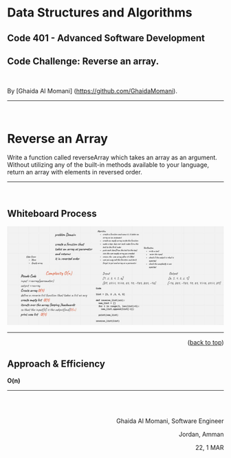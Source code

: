 # Data Structures and Algorithms 
## Code 401 - Advanced Software Development
## Code Challenge: Reverse an array.
<br/>





By [Ghaida Al Momani] (https://github.com/GhaidaMomani).
<br/>
<hr/>
<br/>


<!-- Description of the challenge -->
# Reverse an Array
 Write a function called reverseArray which takes an array as an argument. Without utilizing any of the built-in methods available to your language, return an array with elements in reversed order.


<hr/>
<br/>


## Whiteboard Process
<!-- Embedded whiteboard image -->
![reverse array](../assets/reverseArrray.jpg)


 
<hr/>
    <p align="right">(<a href="#top">back to top</a>)</p>



## Approach & Efficiency
<!-- What approach did you take? Discuss Why. What is the Big O space/time for this approach? -->

**O(n)**




<hr/>
  <br/><br/>

<p align="right">Ghaida Al Momani, Software Engineer</p>
<p align="right">Jordan, Amman</p>
  <p align="right">22, 1 MAR </p>